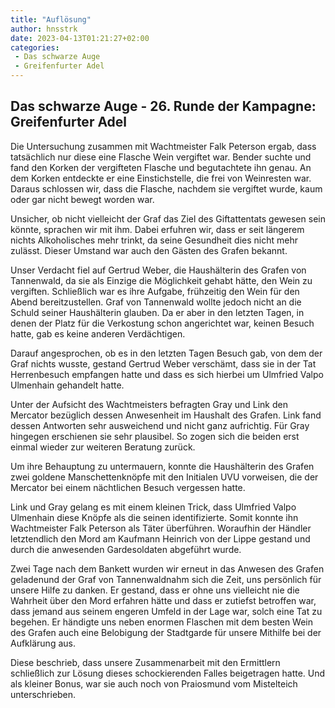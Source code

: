 ```yaml
---
title: "Auflösung"
author: hnsstrk
date: 2023-04-13T01:21:27+02:00
categories:
 - Das schwarze Auge
 - Greifenfurter Adel
---
```


## Das schwarze Auge - 26. Runde der Kampagne: Greifenfurter Adel

Die Untersuchung zusammen mit Wachtmeister Falk Peterson ergab, dass tatsächlich nur diese eine Flasche Wein vergiftet war. Bender suchte und fand den Korken der vergifteten Flasche und begutachtete ihn genau. An dem Korken entdeckte er eine Einstichstelle, die frei von Weinresten war. Daraus schlossen wir, dass die Flasche, nachdem sie vergiftet wurde, kaum oder gar nicht bewegt worden war.

Unsicher, ob nicht vielleicht der Graf das Ziel des Giftattentats gewesen sein könnte, sprachen wir mit ihm. Dabei erfuhren wir, dass er seit längerem nichts Alkoholisches mehr trinkt, da seine Gesundheit dies nicht mehr zulässt. Dieser Umstand war auch den Gästen des Grafen bekannt.

Unser Verdacht fiel auf Gertrud Weber, die Haushälterin des Grafen von Tannenwald, da sie als Einzige die Möglichkeit gehabt hätte, den Wein zu vergiften. Schließlich war es ihre Aufgabe, frühzeitig den Wein für den Abend bereitzustellen. Graf von Tannenwald wollte jedoch nicht an die Schuld seiner Haushälterin glauben. Da er aber in den letzten Tagen, in denen der Platz für die Verkostung schon angerichtet war, keinen Besuch hatte, gab es keine anderen Verdächtigen.

Darauf angesprochen, ob es in den letzten Tagen Besuch gab, von dem der Graf nichts wusste, gestand Gertrud Weber verschämt, dass sie in der Tat Herrenbesuch empfangen hatte und dass es sich hierbei um Ulmfried Valpo Ulmenhain gehandelt hatte.

Unter der Aufsicht des Wachtmeisters befragten Gray und Link den Mercator bezüglich dessen Anwesenheit im Haushalt des Grafen. Link fand dessen Antworten sehr ausweichend und nicht ganz aufrichtig. Für Gray hingegen erschienen sie sehr plausibel. So zogen sich die beiden erst einmal wieder zur weiteren Beratung zurück.

Um ihre Behauptung zu untermauern, konnte die Haushälterin des Grafen zwei goldene Manschettenknöpfe mit den Initialen UVU vorweisen, die der Mercator bei einem nächtlichen Besuch vergessen hatte.

Link und Gray gelang es mit einem kleinen Trick, dass Ulmfried Valpo Ulmenhain diese Knöpfe als die seinen identifizierte. Somit konnte ihn Wachtmeister Falk Peterson als Täter überführen. Woraufhin der Händler letztendlich den Mord am Kaufmann Heinrich von der Lippe gestand und durch die anwesenden Gardesoldaten abgeführt wurde.

Zwei Tage nach dem Bankett wurden wir erneut in das Anwesen des Grafen geladenund der Graf von Tannenwaldnahm sich die Zeit, uns persönlich für unsere Hilfe zu danken. Er gestand, dass er ohne uns vielleicht nie die Wahrheit über den Mord erfahren hätte und dass er zutiefst betroffen war, dass jemand aus seinem engeren Umfeld in der Lage war, solch eine Tat zu begehen. Er händigte uns neben enormen Flaschen mit dem besten Wein des Grafen auch eine Belobigung der Stadtgarde für unsere Mithilfe bei der Aufklärung aus.

Diese beschrieb, dass unsere Zusammenarbeit mit den Ermittlern schließlich zur Lösung dieses schockierenden Falles beigetragen hatte. Und als kleiner Bonus, war sie auch noch von Praiosmund vom Mistelteich unterschrieben.
